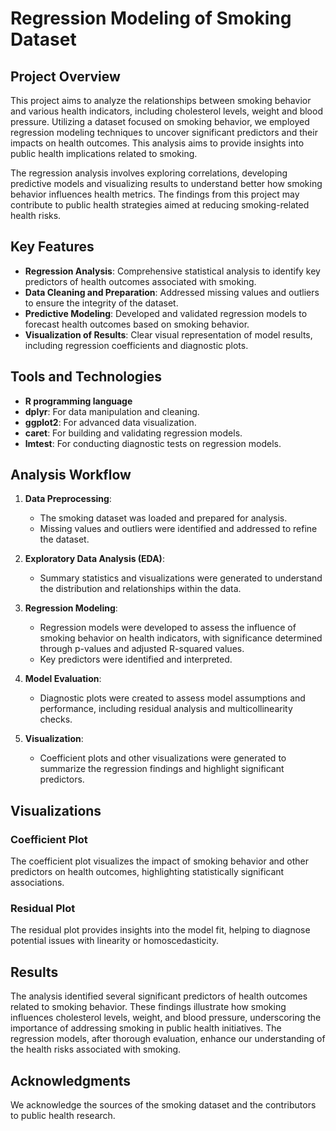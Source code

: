 # Regression Modeling of Smoking Dataset

## Project Overview

This project aims to analyze the relationships between smoking behavior and various health indicators, including cholesterol levels, weight and blood pressure. Utilizing a dataset focused on smoking behavior, we employed regression modeling techniques to uncover significant predictors and their impacts on health outcomes. This analysis aims to provide insights into public health implications related to smoking.

The regression analysis involves exploring correlations, developing predictive models and visualizing results to understand better how smoking behavior influences health metrics. The findings from this project may contribute to public health strategies aimed at reducing smoking-related health risks.

## Key Features
- **Regression Analysis**: Comprehensive statistical analysis to identify key predictors of health outcomes associated with smoking.
- **Data Cleaning and Preparation**: Addressed missing values and outliers to ensure the integrity of the dataset.
- **Predictive Modeling**: Developed and validated regression models to forecast health outcomes based on smoking behavior.
- **Visualization of Results**: Clear visual representation of model results, including regression coefficients and diagnostic plots.

## Tools and Technologies
- **R programming language**
- **dplyr**: For data manipulation and cleaning.
- **ggplot2**: For advanced data visualization.
- **caret**: For building and validating regression models.
- **lmtest**: For conducting diagnostic tests on regression models.

## Analysis Workflow

1. **Data Preprocessing**:
    - The smoking dataset was loaded and prepared for analysis.
    - Missing values and outliers were identified and addressed to refine the dataset.

2. **Exploratory Data Analysis (EDA)**:
    - Summary statistics and visualizations were generated to understand the distribution and relationships within the data.

3. **Regression Modeling**:
    - Regression models were developed to assess the influence of smoking behavior on health indicators, with significance determined through p-values and adjusted R-squared values.
    - Key predictors were identified and interpreted.

4. **Model Evaluation**:
    - Diagnostic plots were created to assess model assumptions and performance, including residual analysis and multicollinearity checks.

5. **Visualization**:
    - Coefficient plots and other visualizations were generated to summarize the regression findings and highlight significant predictors.

## Visualizations

### Coefficient Plot
The coefficient plot visualizes the impact of smoking behavior and other predictors on health outcomes, highlighting statistically significant associations.

### Residual Plot
The residual plot provides insights into the model fit, helping to diagnose potential issues with linearity or homoscedasticity.

## Results

The analysis identified several significant predictors of health outcomes related to smoking behavior. These findings illustrate how smoking influences cholesterol levels, weight, and blood pressure, underscoring the importance of addressing smoking in public health initiatives. The regression models, after thorough evaluation, enhance our understanding of the health risks associated with smoking.

## Acknowledgments

We acknowledge the sources of the smoking dataset and the contributors to public health research.
